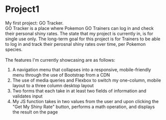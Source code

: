 # Project1
My first project: GO Tracker.<br>
GO Tracker is a place where Pokemon GO Trainers can log in and check their personal shiny rates. The state that my project is currently in, is for single use only. The long-term goal for this project is for Trainers to be able to log in and track their perosnal shiny rates over time, per Pokemon species.<br>
<br>
The features I'm currently showcasing are as follows:<br>
1. A navigation menu that collapses into a responsive, mobile-friendly menu through the use of Bootstrap from a CDN<br>
2. The use of media queries and Flexbox to switch my one-column, mobile layout to a three column desktop layout<br>
3. Two forms that each take in at least two fields of information and validates input<br>
4. My JS function takes in two values from the user and upon clicking the "Get My Shiny Rate" button, performs a math operation, and displays the result on the page<br>

